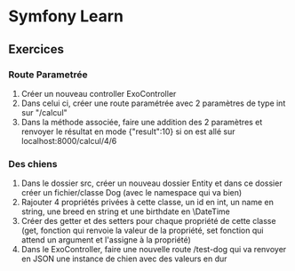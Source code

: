 # Symfony Learn

## Exercices
### Route Parametrée
1. Créer un nouveau controller ExoController
2. Dans celui ci, créer une route paramétrée avec 2 paramètres de type int sur "/calcul"
3. Dans la méthode associée, faire une addition des 2 paramètres et renvoyer le résultat en mode {"result":10}  si on est allé sur localhost:8000/calcul/4/6

### Des chiens
1. Dans le dossier src, créer un nouveau dossier Entity et dans ce dossier créer un fichier/classe Dog (avec le namespace qui va bien)
2. Rajouter 4 propriétés privées à cette classe, un id en int, un name en string, une breed en string et une birthdate en \DateTime
3. Créer des getter et des setters pour chaque propriété de cette classe (get, fonction qui renvoie la valeur de la propriété, set fonction qui attend un argument et l'assigne à la propriété)
4. Dans le ExoController, faire une nouvelle route /test-dog qui va renvoyer en JSON une instance de chien avec des valeurs en dur